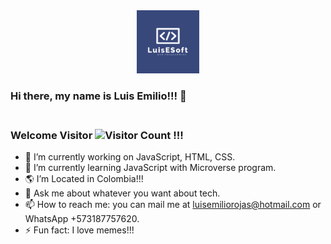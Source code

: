 <div align="center">
  <img src="./luis-logo.png" alt="logo" width="20%"  height="auto" />
 
</div>

### Hi there, my name is Luis Emilio!!! 👋

### <br>Welcome Visitor ![Visitor Count](https://profile-counter.glitch.me/{diarisdiakite}/count.svg) !!!

- 🔭 I’m currently working on JavaScript, HTML, CSS.
- 🌱 I’m currently learning JavaScript with Microverse program.
- 🌎 I’m Located in Colombia!!! 
- 💬 Ask me about whatever you want about tech.
- 📫 How to reach me: you can mail me at luisemiliorojas@hotmail.com or WhatsApp +573187757620.
- ⚡ Fun fact: I love memes!!! 


